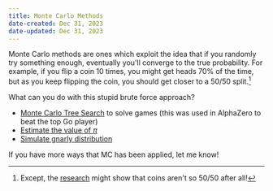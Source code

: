 ```yaml
---
title: Monte Carlo Methods
date-created: Dec 31, 2023
date-updated: Dec 31, 2023
---
```


Monte Carlo methods are ones which exploit the idea that if you randomly try something enough, eventually you'll converge to the true probability. For example, if you flip a coin 10 times, you might get heads 70% of the time, but as you keep flipping the coin, you should get closer to a 50/50 split.[^1]

What can you do with this stupid brute force approach?

- [Monte Carlo Tree Search](monte-carlo-tree-search) to solve games (this was used in AlphaZero to beat the top Go player)
- [Estimate the value of $\pi$](https://observablehq.com/@iyzg/monte-carlo-simulation-for-pi)
- [Simulate gnarly distribution](https://jblevins.org/notes/accept-reject#:~:text=The%20Accept%2DReject%20method%20is,with%20a%20carefully%20chosen%20probability.)

If you have more ways that MC has been applied, let me know!

[^1]: Except, the [research](https://arxiv.org/abs/2310.04153) might show that coins aren't so 50/50 after all!